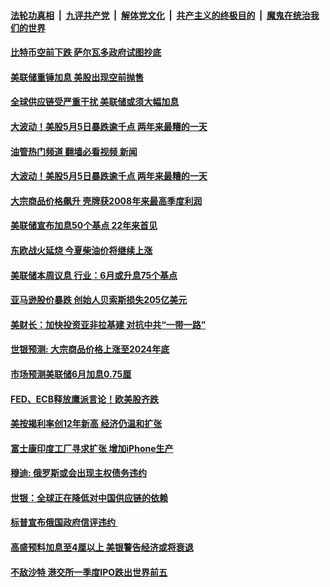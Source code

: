 ####  [法轮功真相](../../../../basic/blob/master/README.md?t=05142301) &nbsp;|&nbsp; [九评共产党](../../../../9ping.md/blob/master/README.md?t=05142301) &nbsp;|&nbsp; [解体党文化](../../../../jtdwh.md/blob/master/README.md?t=05142301)  &nbsp;|&nbsp; [共产主义的终极目的](../../../../gczydzjmd.md/blob/master/README.md?t=05142301) &nbsp;|&nbsp; [魔鬼在统治我们的世界](../../../../mgztzwmdsj.md/blob/master/README.md?t=05142301) 

#### [比特币空前下跌 萨尔瓦多政府试图抄底](../pages/soh7/619483.md?t=05142301) 
#### [美联储重锤加息 美股出现空前抛售 ](../pages/soh7/619186.md?t=05142301) 
#### [全球供应链受严重干扰 美联储或须大幅加息 ](../pages/soh7/618673.md?t=05142301) 
#### [大波动！美股5月5日暴跌逾千点 两年来最糟的一天](../pages/soh7/618436.md?t=05142301) 
#### [油管热门频道 翻墙必看视频 新闻](http://45.76.130.85:81/youtube.html?05142301)
#### [大波动！美股5月5日暴跌逾千点 两年来最糟的一天](../pages/soh7/618436.md?t=05142301) 
#### [大宗商品价格飙升 壳牌获2008年来最高季度利润](../pages/soh7/618235.md?t=05142301) 
#### [美联储宣布加息50个基点 22年来首见](../pages/soh7/618106.md?t=05142301) 
#### [东欧战火延烧 今夏柴油价将继续上涨](../pages/soh7/617323.md?t=05142301) 
#### [美联储本周议息 行业：6月或升息75个基点](../pages/soh7/617329.md?t=05142301) 
#### [亚马逊股价暴跌 创始人贝索斯损失205亿美元](../pages/soh7/616894.md?t=05142301) 
#### [美财长：加快投资亚非拉基建 对抗中共“一带一路”](../pages/soh7/616744.md?t=05142301) 
#### [世银预测: 大宗商品价格上涨至2024年底](../pages/soh7/615754.md?t=05142301) 
#### [市场预测美联储6月加息0.75厘](../pages/soh7/614855.md?t=05142301) 
#### [FED、ECB释放鹰派言论！欧美股齐跌](../pages/soh7/614657.md?t=05142301) 
#### [美按揭利率创12年新高   经济仍温和扩张](../pages/soh7/614216.md?t=05142301) 
#### [富士康印度工厂寻求扩张 增加iPhone生产](../pages/soh7/613691.md?t=05142301) 
#### [穆迪: 俄罗斯或会出现主权债务违约](../pages/soh7/612704.md?t=05142301) 
#### [世银：全球正在降低对中国供应链的依赖](../pages/soh7/611783.md?t=05142301) 
#### [标普宣布俄国政府信评违约 ](../pages/soh7/610868.md?t=05142301) 
#### [高盛预料加息至4厘以上 美银警告经济或将衰退](../pages/soh7/610691.md?t=05142301) 
#### [不敌沙特 港交所一季度IPO跌出世界前五](../pages/soh7/610163.md?t=05142301) 
<img src='http://gfw-breaker.win/goodnews/indexes/soh7.md' width='0px' height='0px'/>
